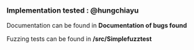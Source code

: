 
### Implementation tested : @hungchiayu

Documentation can be found in  __Documentation of bugs found__

Fuzzing tests can be found in __/src/Simplefuzztest__
